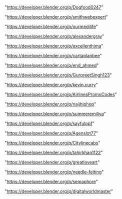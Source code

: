 "https://developer.blender.org/p/Dogfood0247"

"https://developer.blender.org/p/smithwebexpert"

"https://developer.blender.org/p/ourmedilife"

"https://developer.blender.org/p/alexandergray"

"https://developer.blender.org/p/excellenthima"

"https://developer.blender.org/p/cartaplanbee"

"https://developer.blender.org/p/end_ahmed"

"https://developer.blender.org/p/GurpreetSingh123"

"https://developer.blender.org/p/kevin.curry"

"https://developer.blender.org/p/AirlinesPromoCodes"

"https://developer.blender.org/p/naijhiphop"

"https://developer.blender.org/p/summeremiliya"

"https://developer.blender.org/p/sayfulpp1"

"https://developer.blender.org/p/Agenslot77"

"https://developer.blender.org/p/Citylinecabs"

"https://developer.blender.org/p/tahirkhan1122"

"https://developer.blender.org/p/greatloveart"

"https://developer.blender.org/p/needle-felting"

"https://developer.blender.org/p/semaphore"

"https://developer.blender.org/p/digitalworldmaster"

 
